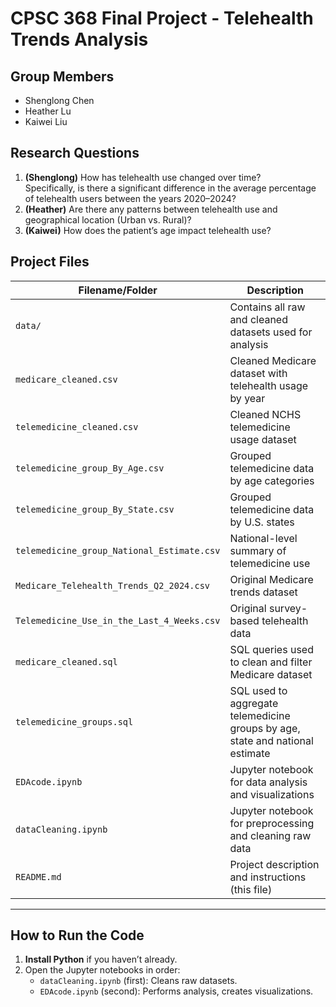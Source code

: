 # CPSC 368 Final Project - Telehealth Trends Analysis

## Group Members
- Shenglong Chen
- Heather Lu
- Kaiwei Liu

## Research Questions
1. **(Shenglong)** How has telehealth use changed over time?  
   Specifically, is there a significant difference in the average percentage of telehealth users between the years 2020–2024?
2. **(Heather)** Are there any patterns between telehealth use and geographical location (Urban vs. Rural)?
3. **(Kaiwei)** How does the patient’s age impact telehealth use?

## Project Files

| Filename/Folder                             | Description |
|--------------------------------------------|-------------|
| `data/`                                     | Contains all raw and cleaned datasets used for analysis |
| `medicare_cleaned.csv`                      | Cleaned Medicare dataset with telehealth usage by year |
| `telemedicine_cleaned.csv`                  | Cleaned NCHS telemedicine usage dataset |
| `telemedicine_group_By_Age.csv`             | Grouped telemedicine data by age categories |
| `telemedicine_group_By_State.csv`           | Grouped telemedicine data by U.S. states |
| `telemedicine_group_National_Estimate.csv`  | National-level summary of telemedicine use |
| `Medicare_Telehealth_Trends_Q2_2024.csv`    | Original Medicare trends dataset |
| `Telemedicine_Use_in_the_Last_4_Weeks.csv`  | Original survey-based telehealth data |
| `medicare_cleaned.sql`                      | SQL queries used to clean and filter Medicare dataset |
| `telemedicine_groups.sql`                   | SQL used to aggregate telemedicine groups by age, state and national estimate |
| `EDAcode.ipynb`                             | Jupyter notebook for data analysis and visualizations |
| `dataCleaning.ipynb`                        | Jupyter notebook for preprocessing and cleaning raw data |
| `README.md`                                 | Project description and instructions (this file) |

---

## How to Run the Code

1. **Install Python** if you haven’t already.
2. Open the Jupyter notebooks in order:
   - `dataCleaning.ipynb` (first): Cleans raw datasets.
   - `EDAcode.ipynb` (second): Performs analysis, creates visualizations.
